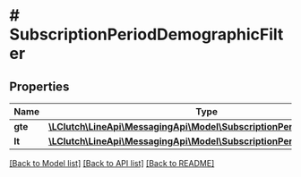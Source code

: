 # # SubscriptionPeriodDemographicFilter

## Properties

Name | Type | Description | Notes
------------ | ------------- | ------------- | -------------
**gte** | [**\LClutch\LineApi\MessagingApi\Model\SubscriptionPeriodDemographic**](SubscriptionPeriodDemographic.md) |  | [optional]
**lt** | [**\LClutch\LineApi\MessagingApi\Model\SubscriptionPeriodDemographic**](SubscriptionPeriodDemographic.md) |  | [optional]

[[Back to Model list]](../../README.md#models) [[Back to API list]](../../README.md#endpoints) [[Back to README]](../../README.md)
